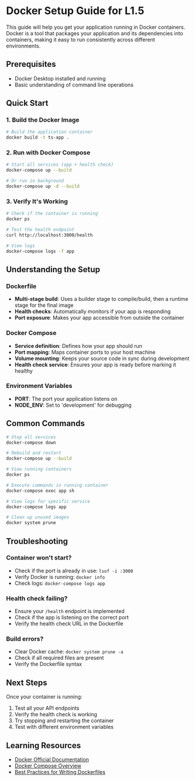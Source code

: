 # Docker Setup Guide for L1.5

This guide will help you get your application running in Docker containers. Docker is a tool that packages your application and its dependencies into containers, making it easy to run consistently across different environments.

## Prerequisites

- Docker Desktop installed and running
- Basic understanding of command line operations

## Quick Start

### 1. Build the Docker Image

```bash
# Build the application container
docker build -t ts-app .
```

### 2. Run with Docker Compose

```bash
# Start all services (app + health check)
docker-compose up --build

# Or run in background
docker-compose up -d --build
```

### 3. Verify It's Working

```bash
# Check if the container is running
docker ps

# Test the health endpoint
curl http://localhost:3000/health

# View logs
docker-compose logs -f app
```

## Understanding the Setup

### Dockerfile
- **Multi-stage build**: Uses a builder stage to compile/build, then a runtime stage for the final image
- **Health checks**: Automatically monitors if your app is responding
- **Port exposure**: Makes your app accessible from outside the container

### Docker Compose
- **Service definition**: Defines how your app should run
- **Port mapping**: Maps container ports to your host machine
- **Volume mounting**: Keeps your source code in sync during development
- **Health check service**: Ensures your app is ready before marking it healthy

### Environment Variables
- **PORT**: The port your application listens on
- **NODE_ENV**: Set to 'development' for debugging

## Common Commands

```bash
# Stop all services
docker-compose down

# Rebuild and restart
docker-compose up --build

# View running containers
docker ps

# Execute commands in running container
docker-compose exec app sh

# View logs for specific service
docker-compose logs app

# Clean up unused images
docker system prune
```

## Troubleshooting

### Container won't start?
- Check if the port is already in use: `lsof -i :3000`
- Verify Docker is running: `docker info`
- Check logs: `docker-compose logs app`

### Health check failing?
- Ensure your `/health` endpoint is implemented
- Check if the app is listening on the correct port
- Verify the health check URL in the Dockerfile

### Build errors?
- Clear Docker cache: `docker system prune -a`
- Check if all required files are present
- Verify the Dockerfile syntax

## Next Steps

Once your container is running:
1. Test all your API endpoints
2. Verify the health check is working
3. Try stopping and restarting the container
4. Test with different environment variables

## Learning Resources

- [Docker Official Documentation](https://docs.docker.com/)
- [Docker Compose Overview](https://docs.docker.com/compose/)
- [Best Practices for Writing Dockerfiles](https://docs.docker.com/develop/dev-best-practices/)
